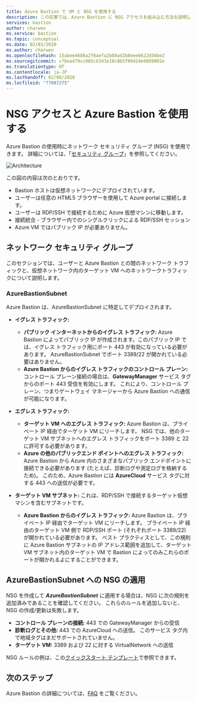 ```yaml
---
title: Azure Bastion で VM と NSG を使用する
description: この記事では、Azure Bastion に NSG アクセスを組み込む方法を説明します
services: bastion
author: charwen
ms.service: bastion
ms.topic: conceptual
ms.date: 02/03/2020
ms.author: charwen
ms.openlocfilehash: 15abee4688a2f6aefa2b08ad2b8eee6622d56be2
ms.sourcegitcommit: cfbea479cc065c6343e10c8b5f09424e9809092e
ms.translationtype: HT
ms.contentlocale: ja-JP
ms.lasthandoff: 02/08/2020
ms.locfileid: "77087275"
---
```

# <a name="working-with-nsg-access-and-azure-bastion"></a>NSG アクセスと Azure Bastion を使用する

Azure Bastion の使用時にネットワーク セキュリティ グループ (NSG) を使用できます。 詳細については、「[セキュリティ グループ](../virtual-network/security-overview.md)」を参照してください。 

![Architecture](./media/bastion-nsg/nsg-architecture.png)

この図の内容は次のとおりです。

* Bastion ホストは仮想ネットワークにデプロイされています。
* ユーザーは任意の HTML5 ブラウザーを使用して Azure portal に接続します。
* ユーザーは RDP/SSH で接続するために Azure 仮想マシンに移動します。
* 接続統合 - ブラウザー内でのシングルクリックによる RDP/SSH セッション
* Azure VM ではパブリック IP が必要ありません。

## <a name="nsg"></a>ネットワーク セキュリティ グループ

このセクションでは、ユーザーと Azure Bastion との間のネットワーク トラフィックと、仮想ネットワーク内のターゲット VM へのネットワークトラフィックについて説明します。

### <a name="azurebastionsubnet"></a>AzureBastionSubnet

Azure Bastion は、AzureBastionSubnet に特定してデプロイされます。

* **イグレス トラフィック:**

   * **パブリック インターネットからのイグレス トラフィック:** Azure Bastion によってパブリック IP が作成されます。このパブリック IP では、イグレス トラフィック用にポート 443 が有効になっている必要があります。 AzureBastionSubnet でポート 3389/22 が開かれている必要はありません。
   * **Azure Bastion からのイグレス トラフィックのコントロール プレーン:** コントロール プレーン接続の場合は、**GatewayManager** サービス タグからのポート 443 受信を有効にします。 これにより、コントロール プレーン、つまりゲートウェイ マネージャーから Azure Bastion への通信が可能になります。

* **エグレス トラフィック:**

   * **ターゲット VM へのエグレス トラフィック:** Azure Bastion は、プライベート IP 経由でターゲット VM にリーチします。 NSG では、他のターゲット VM サブネットへのエグレス トラフィックをポート 3389 と 22 に許可する必要があります。
   * **Azure の他のパブリックエンド ポイントへのエグレス トラフィック:** Azure Bastion から Azure 内のさまざまなパブリック エンドポイントに接続できる必要があります (たとえば、診断ログや測定ログを格納するため)。 このため、Azure Bastion には **AzureCloud** サービス タグに対する 443 への送信が必要です。

* **ターゲット VM サブネット:** これは、RDP/SSH で接続するターゲット仮想マシンを含むサブネットです。

   * **Azure Bastion からのイグレス トラフィック:** Azure Bastion は、プライベート IP 経由でターゲット VM にリーチします。 プライベート IP 経由のターゲット VM 側で RDP/SSH ポート (それぞれポート 3389/22) が開かれている必要があります。 ベスト プラクティスとして、この規則に Azure Bastion サブネットの IP アドレス範囲を追加して、ターゲット VM サブネット内のターゲット VM で Bastion によってのみこれらのポートが開かれるよにすることができます。

## <a name="apply"></a>AzureBastionSubnet への NSG の適用

NSG を作成して ***AzureBastionSubnet*** に適用する場合は、NSG に次の規則を追加済みであることを確認してください。 これらのルールを追加しないと、NSG の作成/更新は失敗します。

* **コントロール プレーンの接続:** 443 での GatewayManager からの受信
* **診断ログとその他:** 443 での AzureCloud への送信。 このサービス タグ内で地域タグはまだサポートされていません。
* **ターゲット VM:** 3389 および 22 に対する VirtualNetwork への送信

NSG ルールの例は、この[クイックスタート テンプレート](https://github.com/Azure/azure-quickstart-templates/tree/master/101-azure-bastion-nsg)で参照できます。

## <a name="next-steps"></a>次のステップ

Azure Bastion の詳細については、[FAQ](bastion-faq.md) をご覧ください。
